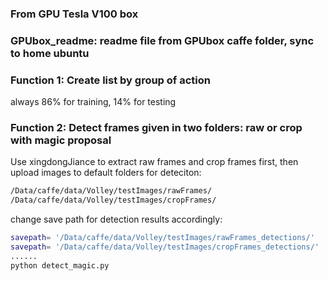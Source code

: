 ### From GPU Tesla V100 box

### GPUbox_readme: readme file from GPUbox caffe folder, sync to home ubuntu 

### Function 1: Create list by group of action
always 86% for training, 14% for testing 

### Function 2: Detect frames given in two folders: raw or crop with magic proposal 
Use xingdongJiance to extract raw frames and crop frames first, then upload images to default folders for deteciton: 
```bash
/Data/caffe/data/Volley/testImages/rawFrames/
/Data/caffe/data/Volley/testImages/cropFrames/
```
change save path for detection results accordingly:
```bash
savepath= '/Data/caffe/data/Volley/testImages/rawFrames_detections/'
savepath= '/Data/caffe/data/Volley/testImages/cropFrames_detections/'
......
python detect_magic.py
```


